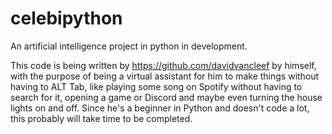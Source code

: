 # celebipython
An artificial intelligence project in python in development.

This code is being written by https://github.com/davidvancleef by himself, with the purpose of being a virtual assistant for him to make things without having to ALT Tab, like playing some song on Spotify without having to search for it, opening a game or Discord and maybe even turning the house lights on and off. Since he's a beginner in Python and doesn't code a lot, this probably will take time to be completed.
